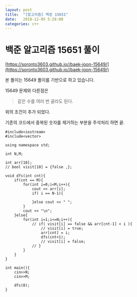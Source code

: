 ```yaml
---
layout: post
title:  "[알고리즘] 백준 15651"
date:   2018-12-05 5:28:00
categories: c++
---
```


# 백준 알고리즘 15651 풀이

[https://soronto3603.github.io//baek-joon-15649/](https://soronto3603.github.io//baek-joon-15649/)

본 풀이는 15649 풀이를 기반으로 하고 있습니다.

15649 문제와 다른점은 

> 같은 수를 여러 번 골라도 된다.

위의 조건이 추가 되었다.

기존의 코드에서 중복된 숫자를 제거하는 부분을 주석처리 하면 끝.

```
#include<iostream>
#include<vector>

using namespace std;

int N,M;

int arr[10];
// bool visit[10] = {false ,};

void dfs(int cnt){
    if(cnt == M){
        for(int i=0;i<M;i++){
            cout << arr[i];
            if( i == N-1){

            }else cout << " ";
        }
        cout << "\n";
    }else{
        for(int i=1;i<=N;i++){
            // if( visit[i] == false && arr[cnt-1] < i ){
                // visit[i] = true;
                arr[cnt] = i;
                dfs(cnt+1);
                // visit[i] = false; 
            // }
        }
    }
}

int main(){
    cin>>N;
    cin>>M;
   
    dfs(0);
}
```